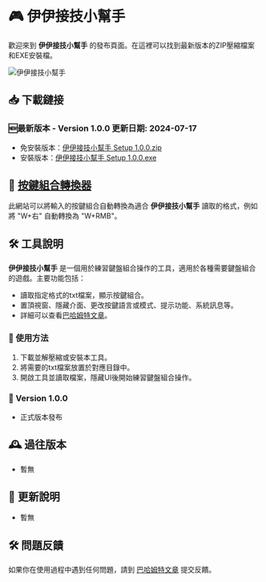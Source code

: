 # 🎮 伊伊接技小幫手

歡迎來到 **伊伊接技小幫手** 的發布頁面。在這裡可以找到最新版本的ZIP壓縮檔案和EXE安裝檔。

![伊伊接技小幫手](./images/ee-combo-helper.png)

## 📥 下載鏈接

### 🆕最新版本 - Version 1.0.0 更新日期: 2024-07-17
- 免安裝版本：[伊伊接技小幫手 Setup 1.0.0.zip](https://github.com/Rin2ec/ee-combo-helper/archive/refs/tags/v1.0.0.zip)
- 安裝版本：[伊伊接技小幫手 Setup 1.0.0.exe](releases/yourfile.exe)

## 🔄 [按鍵組合轉換器](https://rin2ec.github.io/ee-combo-helper-convert/)
此網站可以將輸入的按鍵組合自動轉換為適合 **伊伊接技小幫手** 讀取的格式，例如將 "W+右" 自動轉換為 "W+RMB"。

## 🛠 工具說明
**伊伊接技小幫手** 是一個用於練習鍵盤組合操作的工具，適用於各種需要鍵盤組合的遊戲。主要功能包括：
- 讀取指定格式的txt檔案，顯示按鍵組合。
- 置頂視窗、隱藏介面、更改按鍵語言或模式、提示功能、系統訊息等。
- 詳細可以查看[巴哈姆特文章](https://)。

### 🚀 使用方法
1. 下載並解壓縮或安裝本工具。
2. 將需要的txt檔案放置於對應目錄中。
3. 開啟工具並讀取檔案，隱藏UI後開始練習鍵盤組合操作。

### 📝 Version 1.0.0
- 正式版本發布

## 🕰 過往版本
- 暫無

## 📅 更新說明
- 暫無

## 🛠 問題反饋
如果你在使用過程中遇到任何問題，請到 [巴哈姆特文章](https://) 提交反饋。
